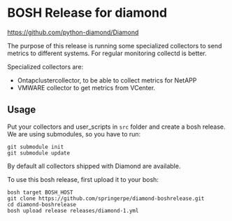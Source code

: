 # BOSH Release for diamond

https://github.com/python-diamond/Diamond


The purpose of this release is running some specialized collectors to send metrics
to different systems. For regular monitoring collectd is better. 

Specialized collectors are:

 * Ontapclustercollector, to be able to collect metrics for NetAPP
 * VMWARE collector to get metrics from VCenter.


## Usage

Put your collectors and user_scripts in `src` folder and create a bosh release.
We are using submodules, so you have to run:

```
git submodule init
git submodule update
```

By default all collectors shipped with Diamond are available.


To use this bosh release, first upload it to your bosh:

```
bosh target BOSH_HOST
git clone https://github.com/springerpe/diamond-boshrelease.git
cd diamond-boshrelease
bosh upload release releases/diamond-1.yml
```

